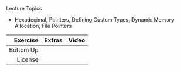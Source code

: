 Lecture Topics
* Hexadecimal, Pointers, Defining Custom Types, Dynamic Memory Allocation, File Pointers


|    Exercise    |                       Extras                       | Video |
|---------------:|----------------------------------------------------|-------|
| Bottom Up      |                                                    |       |
| License        |                                                    |       |  
